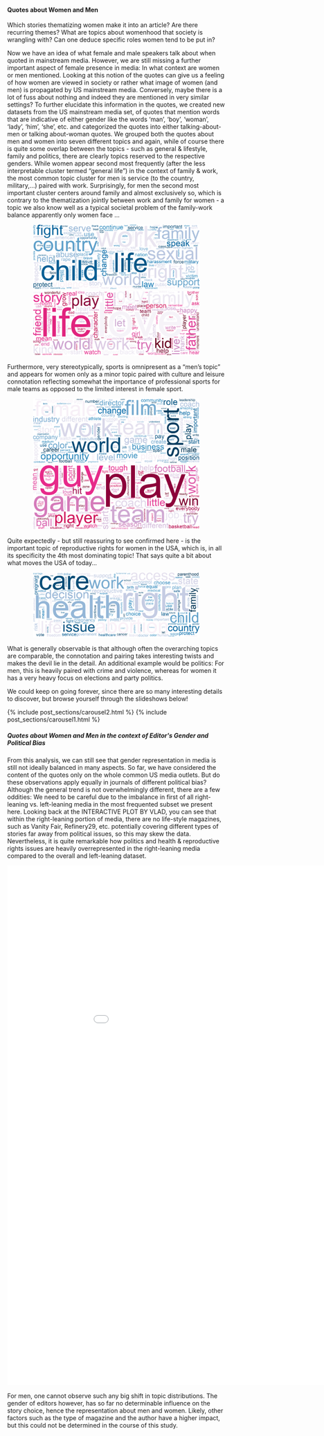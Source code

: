 <!-- ---
layout: post
title: "Quotes about Women and Men"
# subtitle: "because they lacked opposable thumbs and the brainpower to build a space program."
background: ''
--- -->

#### Quotes about Women and Men

Which stories thematizing women make it into an article? Are there recurring themes? 
What are topics about womenhood that society is wrangling with?
Can one deduce specific roles women tend to be put in?


Now we have an idea of what female and male speakers talk about when quoted in mainstream media. However, we are still missing a further important aspect of female presence in media: In what context are women or men mentioned. Looking at this notion of the quotes can give us a feeling of how women are viewed in society or rather what image of women (and men) is propagated by US mainstream media. Conversely, maybe there is a lot of fuss about nothing and indeed they are mentioned in very similar settings? To further elucidate this information in the quotes, we created new datasets from the  US mainstream media set, of quotes that mention words that are indicative of either gender like the words ‘man’, ‘boy’, ‘woman’, ‘lady’, ‘him’, ‘she’, etc. and categorized the quotes into either talking-about-men or talking about-woman quotes. 
We grouped both the quotes about men and women into seven different topics and again, while of course there is quite some overlap between the topics - such as general & lifestyle, family and politics, there are clearly topics reserved to the respective genders. While women appear second most frequently (after the less interpretable cluster termed “general life”) in the context of family & work, the most common topic cluster for men is service (to the country, military,...) paired with work. Surprisingly, for men the second most important cluster centers around family and almost exclusively so, which is contrary to the thematization jointly between work and family for women -  a topic we also know well as a typical societal problem of the family-work balance apparently only women face …

<div align="center">
  <img src="./imgs_about/top_quotes_female_about_gdsmm_topic_3.png" height="150" />
  
  <img src="./imgs_about/top_quotes_male_about_gdsmm_topic_4.png" height="150" />
</div>


Furthermore, very stereotypically, sports is omnipresent as a “men’s topic” and appears for women only as a minor topic paired with culture and leisure connotation reflecting somewhat the importance of professional sports for male teams as opposed to the limited interest in female sport.

<div align="center">
  <img src="./imgs_about/top_quotes_female_about_gdsmm_topic_5.png" height="150" />
  
  <img src="./imgs_about/top_quotes_male_about_gdsmm_topic_2.png" height="150" />
</div>

Quite expectedly - but still reassuring to see confirmed here - is the important topic of reproductive rights for women in the USA, which is, in all its specificity the 4th most dominating topic! That says quite a bit about what moves the USA of today…

<div align="center">
  <img src="./imgs_about/top_quotes_female_about_gdsmm_topic_0.png" height="150" />
</div>

What is generally observable is that although often the overarching topics are comparable, the connotation and pairing takes interesting twists and makes the devil lie in the detail. An additional example would be politics: For men, this is heavily paired with crime and violence, whereas for women it has a very heavy focus on elections and party politics.


We could keep on going forever, since there are so many interesting details to discover, but browse yourself through the slideshows below!

{% include post_sections/carousel2.html %} {% include post_sections/carousel1.html %}


##### Quotes about Women and Men in the context of Editor's Gender and Political Bias

From this analysis, we can still see that gender representation in media is still not ideally balanced in many aspects. So far, we have considered the content of the quotes only on the whole common US media outlets. But do these observations apply equally in journals of different political bias?
Although the general trend is not overwhelmingly different, there are a few oddities: We need to be careful due to the imbalance in first of all right-leaning vs. left-leaning media in the most frequented subset we present here. Looking back at the INTERACTIVE PLOT BY VLAD, you can see that within the right-leaning portion of media, there are no life-style magazines, such as Vanity Fair, Refinery29, etc. potentially covering different types of stories far away from political issues, so this may skew the data. Nevertheless, it is quite remarkable how politics and health & reproductive rights issues are heavily overrepresented in the right-leaning media compared to the overall and left-leaning dataset.


<iframe width="1000" height="1200" frameborder="0" scrolling="yes" src="//plotly.com/~natasakrco/28.embed"></iframe>

For men, one cannot observe such any big shift in topic distributions.
The gender of editors however, has so far no determinable influence on the story choice, hence the representation about men and women. Likely, other factors such as the type of magazine and the author have a higher impact, but this could not be determined in the course of this study.

